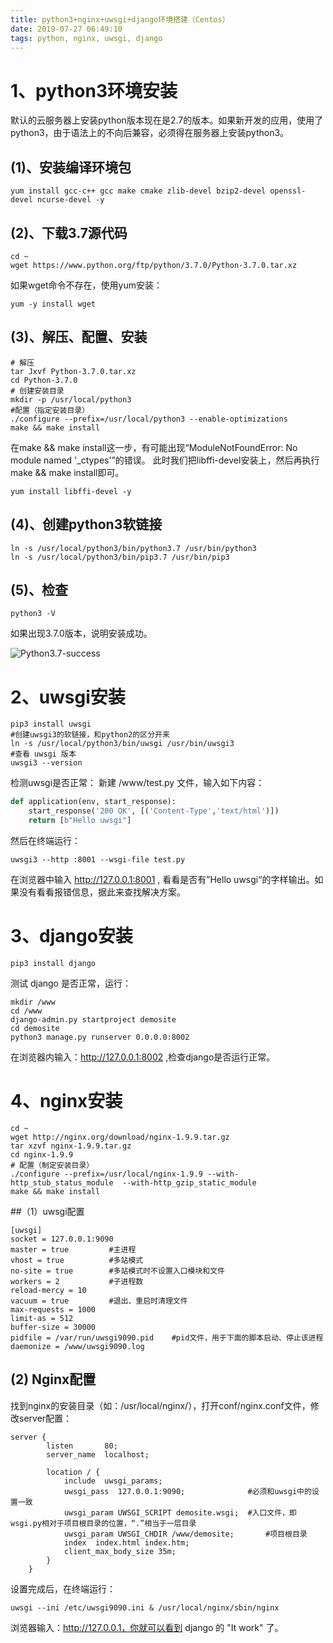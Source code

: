 ```yaml
---
title: python3+nginx+uwsgi+django环境搭建（Centos）
date: 2019-07-27 06:49:10
tags: python, nginx, uwsgi, django
---
```


# 1、python3环境安装

默认的云服务器上安装python版本现在是2.7的版本。如果新开发的应用，使用了python3，由于语法上的不向后兼容，必须得在服务器上安装python3。

## (1)、安装编译环境包

```
yum install gcc-c++ gcc make cmake zlib-devel bzip2-devel openssl-devel ncurse-devel -y
```

## (2)、下载3.7源代码

```shell
cd ~
wget https://www.python.org/ftp/python/3.7.0/Python-3.7.0.tar.xz
```

如果wget命令不存在，使用yum安装：
```
yum -y install wget
```

## (3)、解压、配置、安装

```shell
# 解压
tar Jxvf Python-3.7.0.tar.xz
cd Python-3.7.0
# 创建安装目录
mkdir -p /usr/local/python3
#配置（指定安装目录）
./configure --prefix=/usr/local/python3 --enable-optimizations
make && make install
```

在make && make install这一步，有可能出现“ModuleNotFoundError: No module named '_ctypes'”的错误。
此时我们把libffi-devel安装上，然后再执行make && make install即可。

```
yum install libffi-devel -y
```

## (4)、创建python3软链接

```
ln -s /usr/local/python3/bin/python3.7 /usr/bin/python3
ln -s /usr/local/python3/bin/pip3.7 /usr/bin/pip3
```

## (5)、检查

```
python3 -V
```

如果出现3.7.0版本，说明安装成功。

![Python3.7-success](python3-success.png)

# 2、uwsgi安装

```shell
pip3 install uwsgi
#创建uwsgi3的软链接，和python2的区分开来
ln -s /usr/local/python3/bin/uwsgi /usr/bin/uwsgi3
#查看 uwsgi 版本
uwsgi3 --version
```

检测uwsgi是否正常：
新建 /www/test.py 文件，输入如下内容：
```python
def application(env, start_response):
    start_response('200 OK', [('Content-Type','text/html')])
    return [b"Hello uwsgi"]
```

然后在终端运行：
```
uwsgi3 --http :8001 --wsgi-file test.py
```
在浏览器中输入 http://127.0.0.1:8001 , 看看是否有”Hello uwsgi“的字样输出。如果没有看看报错信息，据此来查找解决方案。

# 3、django安装

```shell
pip3 install django
```

测试 django 是否正常，运行：

```shell
mkdir /www
cd /www
django-admin.py startproject demosite
cd demosite
python3 manage.py runserver 0.0.0.0:8002
```
在浏览器内输入：http://127.0.0.1:8002 ,检查django是否运行正常。

# 4、nginx安装

```shell
cd ~
wget http://nginx.org/download/nginx-1.9.9.tar.gz 
tar xzvf nginx-1.9.9.tar.gz 
cd nginx-1.9.9
# 配置（制定安装目录）
./configure --prefix=/usr/local/nginx-1.9.9 --with-http_stub_status_module  --with-http_gzip_static_module
make && make install
```

##（1）uwsgi配置

```shell
[uwsgi]
socket = 127.0.0.1:9090
master = true         #主进程
vhost = true          #多站模式
no-site = true        #多站模式时不设置入口模块和文件
workers = 2           #子进程数
reload-mercy = 10     
vacuum = true         #退出、重启时清理文件
max-requests = 1000   
limit-as = 512
buffer-size = 30000
pidfile = /var/run/uwsgi9090.pid    #pid文件，用于下面的脚本启动、停止该进程
daemonize = /www/uwsgi9090.log
```
## (2) Nginx配置

找到nginx的安装目录（如：/usr/local/nginx/），打开conf/nginx.conf文件，修改server配置：

```shell
server {
        listen       80;
        server_name  localhost;
        
        location / {            
            include  uwsgi_params;
            uwsgi_pass  127.0.0.1:9090;              #必须和uwsgi中的设置一致
            uwsgi_param UWSGI_SCRIPT demosite.wsgi;  #入口文件，即wsgi.py相对于项目根目录的位置，“.”相当于一层目录
            uwsgi_param UWSGI_CHDIR /www/demosite;       #项目根目录
            index  index.html index.htm;
            client_max_body_size 35m;
        }
    }
```

设置完成后，在终端运行：
```shell
uwsgi --ini /etc/uwsgi9090.ini & /usr/local/nginx/sbin/nginx
```
浏览器输入：http://127.0.0.1，你就可以看到 django 的 "It work" 了。